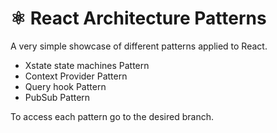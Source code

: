 # ⚛️ React Architecture Patterns

A very simple showcase of different patterns applied to React.

- Xstate state machines Pattern
- Context Provider Pattern
- Query hook Pattern
- PubSub Pattern

To access each pattern go to the desired branch.
